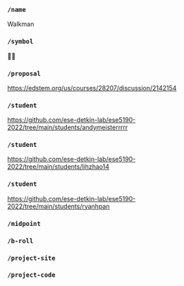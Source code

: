 ### `/name`
Walkman
### `/symbol`
🚶‍♂️
### `/proposal`
https://edstem.org/us/courses/28207/discussion/2142154
### `/student`
https://github.com/ese-detkin-lab/ese5190-2022/tree/main/students/andymeisterrrrr
### `/student`
https://github.com/ese-detkin-lab/ese5190-2022/tree/main/students/lihzhao14
### `/student`
https://github.com/ese-detkin-lab/ese5190-2022/tree/main/students/ryanhpan
### `/midpoint`
### `/b-roll`
### `/project-site`
### `/project-code`
